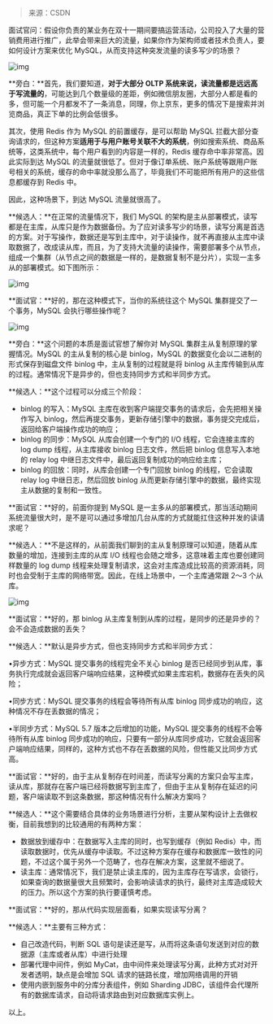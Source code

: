 >来源：CSDN

面试官问：假设你负责的某业务在双十一期间要搞运营活动，公司投入了大量的营销费用进行推广，此举会带来巨大的流量，如果你作为架构师或者技术负责人，要如何设计方案来优化 MySQL，从而支持这种突发流量的读多写少的场景？

![img](https://imgconvert.csdnimg.cn/aHR0cHM6Ly9pbWctYmxvZy5jc2RuaW1nLmNuL2ltZ19jb252ZXJ0L2YzNjJiMWJhMTY1OWVjYzI3NTk0ZDk1NzViMGJkODVkLnBuZw?x-oss-process=image/format,png)

**旁白：**首先，我们要知道，**对于大部分 OLTP 系统来说，读流量都是远远高于写流量的**，可能达到几个数量级的差距，例如微信朋友圈，大部分人都是看的多，但可能一个月都发不了一条消息，同理，你上京东，更多的情况下是搜索并浏览商品，真正下单的比例会低很多。

其次，使用 Redis 作为 MySQL 的前置缓存，是可以帮助 MySQL 拦截大部分查询请求的，但这种方案**适用于与用户账号关联不大的系统**，例如搜索系统、商品系统等，这类系统中，每个用户看到的内容是一样的，Redis 缓存命中率非常高。因此实际到达 MySQL 的流量就很低了。但对于像订单系统、账户系统等跟用户账号相关的系统，缓存的命中率就没那么高了，毕竟我们不可能把所有用户的这些信息都缓存到 Redis 中。

因此，这种场景下，到达 MySQL 流量就很高了。

**候选人：**在正常的流量情况下，我们 MySQL 的架构是主从部署模式，读写都是在主库，从库只是作为数据备份。为了应对读多写少的场景，读写分离是首选的方案。对于写操作，数据还是写到主库中，对于读操作，就不再直接从主库中读取数据了，改成读从库，而且，为了支持大流量的读操作，需要部署多个从节点，组成一个集群（从节点之间的数据是一样的，是数据复制不是分片），实现一主多从的部署模式。如下图所示：

![img](https://imgconvert.csdnimg.cn/aHR0cHM6Ly9pbWctYmxvZy5jc2RuaW1nLmNuL2ltZ19jb252ZXJ0LzdlNWJmZGYzMGFmMzgyZTRmMjgzNjE2MTU5ZjAyY2IwLnBuZw?x-oss-process=image/format,png)

**面试官：**好的，那在这种模式下，当你的系统往这个 MySQL 集群提交了一个事务，MySQL 会执行哪些操作呢？

![img](https://imgconvert.csdnimg.cn/aHR0cHM6Ly9pbWctYmxvZy5jc2RuaW1nLmNuL2ltZ19jb252ZXJ0L2IyNzRlY2M1ZDlkNTc0YWU2MjMyNWRlN2U0NzEwOTgyLnBuZw?x-oss-process=image/format,png)

**旁白：**这个问题的本质是面试官想了解你对 MySQL 集群主从复制原理的掌握情况。MySQL 的主从复制的核心是 binlog，MySQL 的数据变化会以二进制的形式保存到磁盘文件 binlog 中，主从复制的过程就是将 binlog 从主库传输到从库的过程。通常情况下是异步的，但也支持同步方式和半同步方式。

**候选人：**这个过程可以分成三个阶段：

- binlog 的写入：MySQL 主库在收到客户端提交事务的请求后，会先把相关操作写入 binlog，然后再提交事务，更新存储引擎中的数据，事务提交完成后，返回给客户端操作成功的响应；
- binlog 的同步：MySQL 从库会创建一个专门的 I/O 线程，它会连接主库的 log dump 线程，从主库接收 binlog 日志文件，然后把 binlog 信息写入本地的 relay log 中继日志文件中，最后返回复制成功的响应给主库；
- binlog 的回放：同时，从库会创建一个专门回放 binlog 的线程，它会读取 relay log 中继日志，然后回放 binlog 从而更新存储引擎中的数据，最终实现主从数据的复制和一致性。

**面试官：**好的，前面你提到 MySQL 是一主多从的部署模式，那当活动期间系统流量很大时，是不是可以通过多增加几台从库的方式就能扛住这种并发的读请求呢？

**候选人：**不是这样的，从前面我们聊到的主从复制原理可以知道，随着从库数量的增加，连接到主库的从库 I/O 线程也会随之增多，这意味着主库也要创建同样数量的 log dump 线程来处理复制请求，这会对主库造成比较高的资源消耗，同时也会受制于主库的网络带宽。因此，在线上场景中，一个主库通常跟 2～3 个从库。

![img](https://imgconvert.csdnimg.cn/aHR0cHM6Ly9pbWctYmxvZy5jc2RuaW1nLmNuL2ltZ19jb252ZXJ0LzgwZmQwMjZiY2IzMDcxNTQzM2ZjODdjMzUxNzZjMTljLnBuZw?x-oss-process=image/format,png)

**面试官：**好的，那 binlog 从主库复制到从库的过程，是同步的还是异步的？会不会造成数据的丢失？

**候选人：**默认是异步方式，但也支持同步方式和半同步方式：

•异步方式：MySQL 提交事务的线程完全不关心 binlog 是否已经同步到从库，事务执行完成就会返回客户端响应结果，这种模式如果主库宕机，数据存在丢失的风险；

•同步方式：MySQL 提交事务的线程会等待所有从库 binlog 同步成功的响应，这种情况不存在丢数据的情况；

•半同步方式：MySQL 5.7 版本之后增加的功能，MySQL 提交事务的线程不会等待所有从库 binlog 同步成功的响应，只要有一部分从库同步成功，它就会返回客户端响应结果，同样的，这种方式也不存在丢数据的风险，但性能又比同步方式高。

**面试官：**好的，由于主从复制存在时间差，而读写分离的方案只会写主库，读从库，那就存在客户端已经将数据写到主库了，但由于主从复制存在延迟的问题，客户端读取不到这条数据，那这种情况有什么解决方案吗？

**候选人：**这个需要结合具体的业务场景进行分析，主要从架构设计上去做权衡，目前我想到的比较通用的有两种方案：

- 数据放到缓存中：在数据写入主库的同时，也写到缓存（例如 Redis）中，而读取数据时，优先从缓存中读取。不过这种方案存在缓存和数据库一致性的问题，不过这个属于另外一个范畴了，也存在解决方案，这里就不细说了。
- 读主库：通常情况下，我们是禁止读主库的，因为主库存在写请求，会锁行，如果查询的数据量很大且频繁时，会影响读请求的执行，最终对主库造成较大的压力。所以这个方案的执行要谨慎考虑。

**面试官：**好的，那从代码实现层面看，如果实现读写分离？

**候选人：**主要有三种方式：

- 自己改造代码，判断 SQL 语句是读还是写，从而将这条语句发送到对应的数据源（主库或者从库）中进行处理
- 部署代理中间件，例如 MyCat，由中间件来处理读写分离，此种方式对对开发者透明，缺点是会增加 SQL 请求的链路长度，增加网络调用的开销
- 使用内嵌到服务中的分库分表组件，例如 Sharding JDBC，该组件会代理所有的数据库请求，自动将请求路由到对应数据库实例上。

以上。